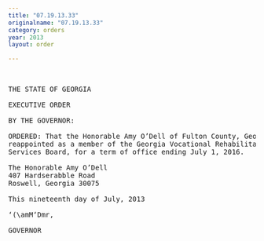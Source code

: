 ```yaml
---
title: "07.19.13.33"
originalname: "07.19.13.33"
category: orders
year: 2013
layout: order

---
```

<pre>
  

THE STATE OF GEORGIA

EXECUTIVE ORDER

BY THE GOVERNOR:

ORDERED: That the Honorable Amy O’Dell of Fulton County, Georgia, is
reappointed as a member of the Georgia Vocational Rehabilitation
Services Board, for a term of office ending July 1, 2016.

The Honorable Amy O’Dell
407 Hardserabble Road
Roswell, Georgia 30075

This nineteenth day of July, 2013

‘(\amM‘Dmr,

GOVERNOR

</pre>
